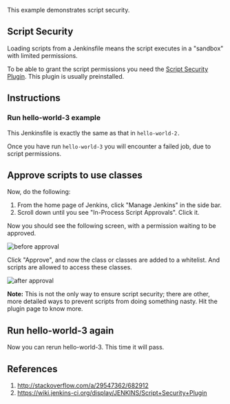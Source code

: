 This example demonstrates script security.

## Script Security

Loading scripts from a Jenkinsfile means the script executes in a "sandbox"
with limited permissions.

To be able to grant the script permissions you need the
[Script Security Plugin](https://wiki.jenkins-ci.org/display/JENKINS/Script+Security+Plugin). This
plugin is usually preinstalled.

## Instructions


### Run hello-world-3 example

This Jenkinsfile is exactly the same as that in `hello-world-2.`

Once you have run `hello-world-3` you will encounter a failed job, due to
script permissions.

## Approve scripts to use classes

Now, do the following:

1. From the home page of Jenkins, click "Manage Jenkins" in the side bar.
1. Scroll down until you see "In-Process Script Approvals". Click it.

Now you should see the following screen, with a permission waiting to be
approved.

![before approval](https://github.com/savishy/jenkins-examples/raw/master/img/helloworld5.png)

Click "Approve", and now the class or classes are added to a whitelist. And
scripts are allowed to access these classes.

![after approval](https://github.com/savishy/jenkins-examples/raw/master/img/helloworld6.png)

**Note:** This is not the only way to ensure script security; there are other,
more detailed ways to prevent scripts from doing something nasty. Hit the
plugin page to know more.

## Run hello-world-3 again

Now you can rerun hello-world-3. This time it will pass.


## References
1. http://stackoverflow.com/a/29547362/682912
1. https://wiki.jenkins-ci.org/display/JENKINS/Script+Security+Plugin
